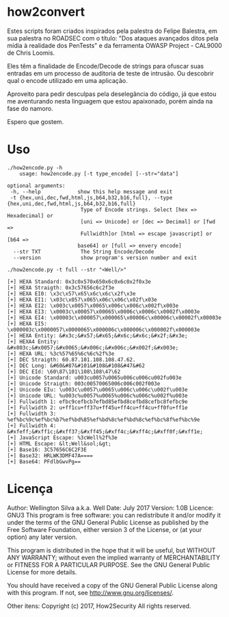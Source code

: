 # how2convert #

Estes scripts foram criados inspirados pela palestra do Felipe Balestra, em sua palestra no ROADSEC com o título: "Dos ataques avançados ditos pela mídia à realidade dos PenTests" e da ferramenta OWASP Project - CAL9000 de Chris Loomis.

Eles têm a finalidade de Encode/Decode de strings para ofuscar suas entradas em um processo de auditoria de teste de intrusão. Ou descobrir qual o encode utilizado em uma aplicação.

Aproveito para pedir desculpas pela deselegância do código, já que estou me aventurando nesta linguagem que estou apaixonado, porém ainda na fase do namoro.

Espero que gostem.

# Uso #

    ./how2encode.py -h
        usage: how2encode.py [-t type_encode] [--str="data"]

    optional arguments:
     -h, --help            show this help message and exit
     -t {hex,uni,dec,fwd,html,js,b64,b32,b16,full}, --type {hex,uni,dec,fwd,html,js,b64,b32,b16,full}
                            Type of Encode strings. Select [hex => Hexadecimal] or
                            [uni => Unicode] or [dec => Decimal] or [fwd =>
                            Fullwidth]or [html => escape javascript] or [b64 =>
                           base64] or [full => envery encode]
      --str TXT             The String Encode/Decode
      --version             show program's version number and exit

    ./how2encode.py -t full --str "<Well/>"

    [+] HEXA Standard: 0x3c0x570x650x6c0x6c0x2f0x3e
    [+] HEXA Straigth: 0x3c57656c6c2f3e
    [+] HEXA EI0: \x3c\x57\x65\x6c\x6c\x2f\x3e
    [+] HEXA EI1: \x03c\x057\x065\x06c\x06c\x02f\x03e
    [+] HEXA EI2: \x003c\x0057\x0065\x006c\x006c\x002f\x003e
    [+] HEXA EI3: \x0003c\x00057\x00065\x0006c\x0006c\x0002f\x0003e
    [+] HEXA EI4: \x00003c\x000057\x000065\x00006c\x00006c\x00002f\x00003e
    [+] HEXA EI5: \x000003c\x0000057\x0000065\x000006c\x000006c\x000002f\x000003e
    [+] HEXA Entity: &#x3c;&#x57;&#x65;&#x6c;&#x6c;&#x2f;&#x3e;
    [+] HEXA4 Entity: &#x003c;&#x0057;&#x0065;&#x006c;&#x006c;&#x002f;&#x003e;
    [+] HEXA URL: %3c%57%65%6c%6c%2f%3e
    [+] DEC Straigth: 60.87.101.108.108.47.62.
    [+] DEC Long: &#60&#87&#101&#108&#108&#47&#62
    [+] DEC EId: \60\87\101\108\108\47\62
    [+] Unicode Standard: u003cu0057u0065u006cu006cu002fu003e
    [+] Unicode Straigth: 003c00570065006c006c002f003e
    [+] Unicode EIu: \u003c\u0057\u0065\u006c\u006c\u002f\u003e
    [+] Unicode URL: %u003c%u0057%u0065%u006c%u006c%u002f%u003e
    [+] Fullwidth 1: efbc9cefbcb7efbd85efbd8cefbd8cefbc8fefbc9e
    [+] Fullwidth 2: u+ff1cu+ff37u+ff45u+ff4cu+ff4cu+ff0fu+ff1e
    [+] Fullwidth 3: %ef%bc%9c%ef%bc%b7%ef%bd%85%ef%bd%8c%ef%bd%8c%ef%bc%8f%ef%bc%9e
    [+] Fullwidth 4: &#xfeff;&#xff1c;&#xff37;&#xff45;&#xff4c;&#xff4c;&#xff0f;&#xff1e;
    [+] JavaScript Escape: %3cWell%2f%3e
    [+] HTML Escape: &lt;Well&sol;&gt;
    [+] Base16: 3C57656C6C2F3E
    [+] Base32: HRLWK3DMF47A====
    [+] Base64: PFdlbGwvPg==

# Licença #

Author: Wellington Silva a.k.a. Well
Date: July 2017
Version: 1.0B
Licence: GNU3
This program is free software: you can redistribute it and/or modify
it under the terms of the GNU General Public License as published by
the Free Software Foundation, either version 3 of the License, or
(at your option) any later version.

This program is distributed in the hope that it will be useful,
but WITHOUT ANY WARRANTY; without even the implied warranty of
MERCHANTABILITY or FITNESS FOR A PARTICULAR PURPOSE.  See the
GNU General Public License for more details.

You should have received a copy of the GNU General Public License
along with this program.  If not, see <http://www.gnu.org/licenses/>.

Other itens: Copyright (c) 2017, How2Security All rights reserved.
